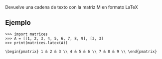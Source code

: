 Devuelve una cadena de texto con la matriz M en formato LaTeX

## Ejemplo ##
```
>>> import matrices
>>> A = [[1, 2, 3, 4, 5, 6, 7, 8, 9], [3, 3]
>>> print(matrices.latex(A))

\begin{pmatrix} 1 & 2 & 3 \\ 4 & 5 & 6 \\ 7 & 8 & 9 \\ \end{pmatrix}
```